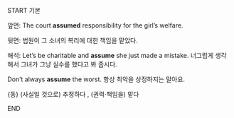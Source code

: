 START
기본

앞면:
The court **assumed** responsibility for the girl’s welfare. 


뒷면:
법원이 그 소녀의 복리에 대한 책임을 맡았다.


해석:
Let’s be charitable and **assume** she just made a mistake. 
너그럽게 생각해서 그녀가 그냥 실수를 했다고 봐 줍시다.

Don’t always **assume** the worst. 
항상 최악을 상정하지는 말아요.

{동} (사실일 것으로) 추정하다 , (권력·책임을) 맡다
<!--ID: 1743749655902-->
END